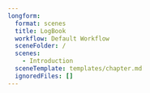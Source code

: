 ```yaml
---
longform:
  format: scenes
  title: LogBook
  workflow: Default Workflow
  sceneFolder: /
  scenes:
    - Introduction
  sceneTemplate: templates/chapter.md
  ignoredFiles: []
---
```

